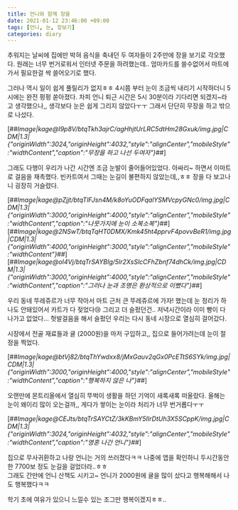 ```yaml
---
title: 언니와 함께 장을
date: 2021-01-12 23:46:00 +09:00
tags: [언니, 눈, 장보기]
categories: diary
---
```


추워지는 날씨에 집에만 박혀 음식을 축내던 두 여자들이 2주만에 장을 보기로 각오했다. 원래는 너무 번거로워서 인터넷 주문을 하려했는데.. 엄마카드를 쓸수없어서 마트에 가서 필요한걸 싹 쓸어오기로 했다.  
  
그러나 역시 일이 쉽게 풀릴리가 없지ㅎㅎ 4시쯤 부터 눈이 조금씩 내리기 시작하더니 5시에는 완전 펑펑 쏟아졌다. 차피 언니 퇴근 시간은 5시 30분이라 기다리면 되겠지~라고 생각했으나,, 생각보다 눈은 쉽게 그리지 않았다ㅜㅜ 그래서 단단히 무장을 하고 밖으로 나섰다.  
  
  

[##_Image|kage@I9p8V/btqTkh3ajrC/agHhjtUrLRC5dtHm28Gxuk/img.jpg|CDM|1.3|{"originWidth":3024,"originHeight":4032,"style":"alignCenter","mobileStyle":"widthContent","caption":"무장을 하고 나선 두여자"}_##]

  
그래도 다행이 우리가 나간 시간엔 조금 눈발이 줄어들어있었다. 아싸리~ 하면서 이마트로 걸음을 재촉했다. 빈카트여서 그때는 눈길이 불편하지 않았는데,,ㅎㅎ 장을 다 보고나니 굉장히 거슬렸다.  
  

[##_Image|kage@pZjjt/btqTlFJsn4M/k8oYuODFqalYSMVcpyGNc0/img.jpg|CDM|1.3|{"originWidth":3000,"originHeight":4000,"style":"alignCenter","mobileStyle":"widthContent","caption":"나뭇가지에 눈이 소복소복"}_##][##_Image|kage@2NSwT/btqTqHT0DMX/Kmk45ht4pprvF4povvBeR1/img.jpg|CDM|1.3|{"originWidth":4000,"originHeight":3000,"style":"alignCenter","mobileStyle":"widthContent"}_##][##_Image|kage@oI4Vj/btqTrSAYBIg/5lr2XsSlcCFhZbnf74dhCk/img.jpg|CDM|1.3|{"originWidth":3000,"originHeight":4000,"style":"alignCenter","mobileStyle":"widthContent","caption":"그러나 눈과 조명은 환상적으로 이뻤다"}_##]

  
  
우리 동네 뚜레쥬르가 너무 작아서 마트 근처 큰 뚜레쥬르에 가자! 했는데 눈 정리가 하나도 안돼있어서 카트가 다 젖었다😢 그리고 더 슬펐던건.. 저녁시간이라 이미 빵이 다 나가고 없었다... 헛발걸음을 해서 슬펐던 우리는 다시 동네 시장으로 열심히 걸어갔다.  
  
시장에서 전골 재료들과 귤 (2000원)을 마저 구입하고,, 집으로 들어가려는데 눈이 절정을 찍었다.  
  

[##_Image|kage@btVj82/btqThYwdxx8/jMxGauv2qGx0PcETtS6SYk/img.jpg|CDM|1.3|{"originWidth":3000,"originHeight":4000,"style":"alignCenter","mobileStyle":"widthContent","caption":"행복하지 않은 나"}_##]

  
오랜만에 몬트리올에서 열심히 뚜벅이 생활을 하던 기억이 새록새록 떠올랐다. 올해는 눈이 왜이리 많이 오는걸까,, 게다가 쌓이는 눈이라 처리가 너무 번거롭다ㅜㅜ  
  

[##_Image|kage@CEJts/btqTrSAYCtZ/3kKBmY5IIrDtUh3X5SCppK/img.jpg|CDM|1.3|{"originWidth":3024,"originHeight":4032,"style":"alignCenter","mobileStyle":"widthContent","caption":"영혼 나간 언니"}_##]

  
집으로 무사귀환하고 나랑 언니는 거의 쓰러졌다ㅋㅋ 나중에 앱을 확인하니 두시간동안 한 7700보 정도 눈길을 걸었더라..ㅎㅎ  
그래도 간만에 언니 산책도 시키고~ 언니가 2000원에 귤을 많이 샀다고 행복해해서 나도 행복했다ㅋㅋ  
  
학기 초에 여유가 있으니 느낄수 있는 조그만 행복이겠지ㅎㅎ..